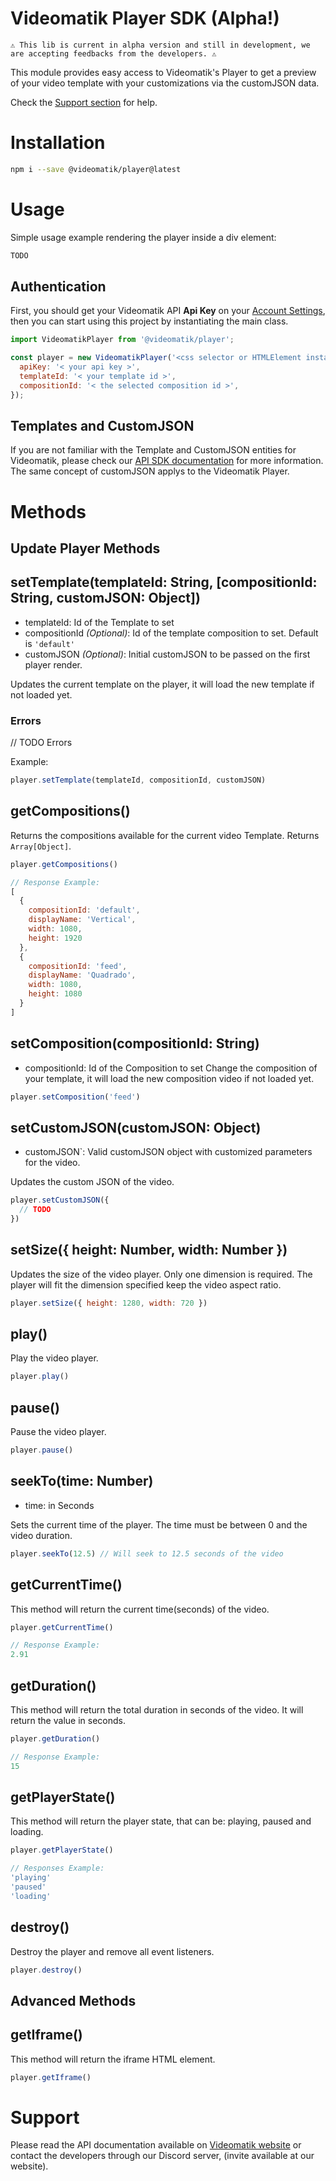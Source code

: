 # Videomatik Player SDK (Alpha!)

```
⚠ This lib is current in alpha version and still in development, we are accepting feedbacks from the developers. ⚠
```

This module provides easy access to Videomatik's Player to get a preview of your video template with your customizations via the customJSON data.

Check the [Support section](#support) for help.

# Installation

```bash
npm i --save @videomatik/player@latest
```

# Usage

Simple usage example rendering the player inside a div element:

```javascript
TODO
```

## Authentication

First, you should get your Videomatik API **Api Key** on your [Account Settings](https://videomatik.com.br/settings/), then
you can start using this project by instantiating the main class.

```javascript
import VideomatikPlayer from '@videomatik/player';

const player = new VideomatikPlayer('<css selector or HTMLElement instance>', {
  apiKey: '< your api key >',
  templateId: '< your template id >', 
  compositionId: '< the selected composition id >', 
});
```

## Templates and CustomJSON

If you are not familiar with the Template and CustomJSON entities for Videomatik, please check our [API SDK documentation](https://github.com/Videomatik/node-sdk) for more information. The same concept of customJSON applys to the Videomatik Player.

# Methods

## Update Player Methods
## setTemplate(templateId: String, [compositionId: String, customJSON: Object])
 - templateId: Id of the Template to set
 - compositionId *(Optional)*: Id of the template composition to set. Default is `'default'`
 - customJSON *(Optional)*: Initial customJSON to be passed on the first player render.

Updates the current template on the player, it will load the new template if not loaded yet.

### Errors
// TODO Errors

Example:
```javascript
player.setTemplate(templateId, compositionId, customJSON)
```

## getCompositions()
Returns the compositions available for the current video Template. 
Returns `Array[Object]`.
```javascript
player.getCompositions()

// Response Example:
[ 
  {
    compositionId: 'default', 
    displayName: 'Vertical', 
    width: 1080, 
    height: 1920
  },
  {
    compositionId: 'feed', 
    displayName: 'Quadrado', 
    width: 1080, 
    height: 1080
  }
]
```

## setComposition(compositionId: String)
- compositionId: Id of the Composition to set
Change the composition of your template, it will load the new composition video if not loaded yet.

```javascript
player.setComposition('feed')
```

## setCustomJSON(customJSON: Object)
- customJSON`: Valid customJSON object with customized parameters for the video.

Updates the custom JSON of the video.
```javascript
player.setCustomJSON({
  // TODO
})
```

## setSize({ height: Number, width: Number })
Updates the size of the video player. Only one dimension is required. The player will fit the dimension specified keep the video aspect ratio.
```javascript
player.setSize({ height: 1280, width: 720 })
```

## play()
Play the video player.
```javascript
player.play()
```

## pause()
Pause the video player.
```javascript
player.pause()
```
## seekTo(time: Number)
 - time: in Seconds

Sets the current time of the player. The time must be between 0 and the video duration.
```javascript
player.seekTo(12.5) // Will seek to 12.5 seconds of the video
```


## getCurrentTime()
This method will return the current time(seconds) of the video.
```javascript
player.getCurrentTime()

// Response Example:
2.91

```

## getDuration()
This method will return the total duration in seconds of the video. It will return the value in seconds.
```javascript
player.getDuration()

// Response Example:
15
```

## getPlayerState()
This method will return the player state, that can be: playing, paused and loading.
```javascript
player.getPlayerState()

// Responses Example:
'playing'
'paused'
'loading'

```



## destroy()
Destroy the player and remove all event listeners.
```javascript
player.destroy()
```

## Advanced Methods

## getIframe()
This method will return the iframe HTML element.
```javascript
player.getIframe()
```

# Support

Please read the API documentation available on [Videomatik website](https://videomatik.com.br) or contact the developers through our Discord server, (invite available at our website).